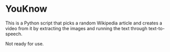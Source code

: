 
# YouKnow

This is a Python script that picks a random Wikipedia article and creates a video from it by extracting the images and running the text through text-to-speech.

Not ready for use.

